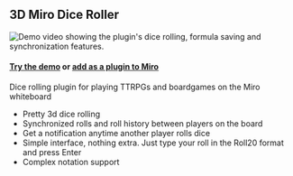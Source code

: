 ## 3D Miro Dice Roller

![Demo video showing the plugin's dice rolling, formula saving and synchronization features.](/src/demo.webp)

#### [Try the demo](https://artish357.github.io/3d-miro-roller/standalone.html) or [add as a plugin to Miro](https://miro.com/app-install/?response_type=code&client_id=3458764596685017565&redirect_uri=%2Fapp-install%2Fconfirm%2F)

Dice rolling plugin for playing TTRPGs and boardgames on the Miro whiteboard

- Pretty 3d dice rolling
- Synchronized rolls and roll history between players on the board
- Get a notification anytime another player rolls dice
- Simple interface, nothing extra. Just type your roll in the Roll20 format and press Enter
- Complex notation support
